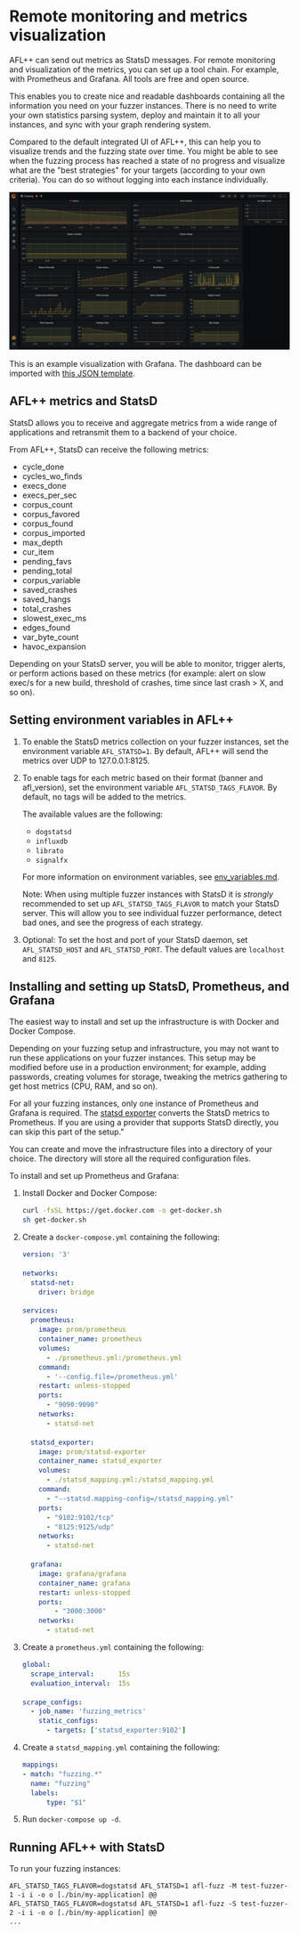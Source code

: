 # Remote monitoring and metrics visualization

AFL++ can send out metrics as StatsD messages. For remote monitoring and
visualization of the metrics, you can set up a tool chain. For example, with
Prometheus and Grafana. All tools are free and open source.

This enables you to create nice and readable dashboards containing all the
information you need on your fuzzer instances. There is no need to write your
own statistics parsing system, deploy and maintain it to all your instances, and
sync with your graph rendering system.

Compared to the default integrated UI of AFL++, this can help you to visualize
trends and the fuzzing state over time. You might be able to see when the
fuzzing process has reached a state of no progress and visualize what are the
"best strategies" for your targets (according to your own criteria). You can do
so without logging into each instance individually.

![example visualization with Grafana](resources/statsd-grafana.png)

This is an example visualization with Grafana. The dashboard can be imported
with [this JSON template](resources/grafana-afl++.json).

## AFL++ metrics and StatsD

StatsD allows you to receive and aggregate metrics from a wide range of
applications and retransmit them to a backend of your choice.

From AFL++, StatsD can receive the following metrics:
- cycle_done
- cycles_wo_finds
- execs_done
- execs_per_sec
- corpus_count
- corpus_favored
- corpus_found
- corpus_imported
- max_depth
- cur_item
- pending_favs
- pending_total
- corpus_variable
- saved_crashes
- saved_hangs
- total_crashes
- slowest_exec_ms
- edges_found
- var_byte_count
- havoc_expansion

Depending on your StatsD server, you will be able to monitor, trigger alerts, or
perform actions based on these metrics (for example: alert on slow exec/s for a
new build, threshold of crashes, time since last crash > X, and so on).

## Setting environment variables in AFL++

1. To enable the StatsD metrics collection on your fuzzer instances, set the
   environment variable `AFL_STATSD=1`. By default, AFL++ will send the metrics
   over UDP to 127.0.0.1:8125.

2. To enable tags for each metric based on their format (banner and
   afl_version), set the environment variable `AFL_STATSD_TAGS_FLAVOR`. By
   default, no tags will be added to the metrics.

    The available values are the following:
    -  `dogstatsd`
    -  `influxdb`
    -  `librato`
    -  `signalfx`

    For more information on environment variables, see
    [env_variables.md](env_variables.md).

    Note: When using multiple fuzzer instances with StatsD it is *strongly*
    recommended to set up `AFL_STATSD_TAGS_FLAVOR` to match your StatsD server.
    This will allow you to see individual fuzzer performance, detect bad ones,
    and see the progress of each strategy.

3. Optional: To set the host and port of your StatsD daemon, set
   `AFL_STATSD_HOST` and `AFL_STATSD_PORT`. The default values are `localhost`
   and `8125`.

## Installing and setting up StatsD, Prometheus, and Grafana

The easiest way to install and set up the infrastructure is with Docker and
Docker Compose.

Depending on your fuzzing setup and infrastructure, you may not want to run
these applications on your fuzzer instances. This setup may be modified before
use in a production environment; for example, adding passwords, creating volumes
for storage, tweaking the metrics gathering to get host metrics (CPU, RAM, and
so on).

For all your fuzzing instances, only one instance of Prometheus and Grafana is
required. The
[statsd exporter](https://registry.hub.docker.com/r/prom/statsd-exporter)
converts the StatsD metrics to Prometheus. If you are using a provider that
supports StatsD directly, you can skip this part of the setup."

You can create and move the infrastructure files into a directory of your
choice. The directory will store all the required configuration files.

To install and set up Prometheus and Grafana:

1. Install Docker and Docker Compose:

    ```sh
    curl -fsSL https://get.docker.com -o get-docker.sh
    sh get-docker.sh
    ```

2. Create a `docker-compose.yml` containing the following:

    ```yml
    version: '3'

    networks:
      statsd-net:
        driver: bridge

    services:
      prometheus:
        image: prom/prometheus
        container_name: prometheus
        volumes:
          - ./prometheus.yml:/prometheus.yml
        command:
          - '--config.file=/prometheus.yml'
        restart: unless-stopped
        ports:
          - "9090:9090"
        networks:
          - statsd-net

      statsd_exporter:
        image: prom/statsd-exporter
        container_name: statsd_exporter
        volumes:
          - ./statsd_mapping.yml:/statsd_mapping.yml
        command:
          - "--statsd.mapping-config=/statsd_mapping.yml"
        ports:
          - "9102:9102/tcp"
          - "8125:9125/udp"
        networks:
          - statsd-net

      grafana:
        image: grafana/grafana
        container_name: grafana
        restart: unless-stopped
        ports:
            - "3000:3000"
        networks:
          - statsd-net
    ```

3. Create a `prometheus.yml` containing the following:

    ```yml
    global:
      scrape_interval:      15s
      evaluation_interval:  15s

    scrape_configs:
      - job_name: 'fuzzing_metrics'
        static_configs:
          - targets: ['statsd_exporter:9102']
    ```

4. Create a `statsd_mapping.yml` containing the following:

    ```yml
    mappings:
    - match: "fuzzing.*"
      name: "fuzzing"
      labels:
          type: "$1"
    ```

5. Run `docker-compose up -d`.

## Running AFL++ with StatsD

To run your fuzzing instances:

```
AFL_STATSD_TAGS_FLAVOR=dogstatsd AFL_STATSD=1 afl-fuzz -M test-fuzzer-1 -i i -o o [./bin/my-application] @@
AFL_STATSD_TAGS_FLAVOR=dogstatsd AFL_STATSD=1 afl-fuzz -S test-fuzzer-2 -i i -o o [./bin/my-application] @@
...
```
